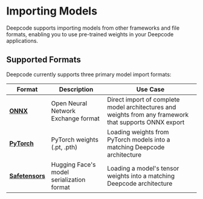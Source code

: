 # Importing Models

Deepcode supports importing models from other frameworks and file formats, enabling you to use pre-trained weights in your Deepcode applications.

## Supported Formats

Deepcode currently supports three primary model import formats:

| Format | Description | Use Case |
|--------|-------------|----------|
| [**ONNX**](./onnx-model.md) | Open Neural Network Exchange format | Direct import of complete model architectures and weights from any framework that supports ONNX export |
| [**PyTorch**](./pytorch-model.md) | PyTorch weights (.pt, .pth) | Loading weights from PyTorch models into a matching Deepcode architecture |
| [**Safetensors**](./safetensors-model.md) | Hugging Face's model serialization format | Loading a model's tensor weights into a matching Deepcode architecture |
